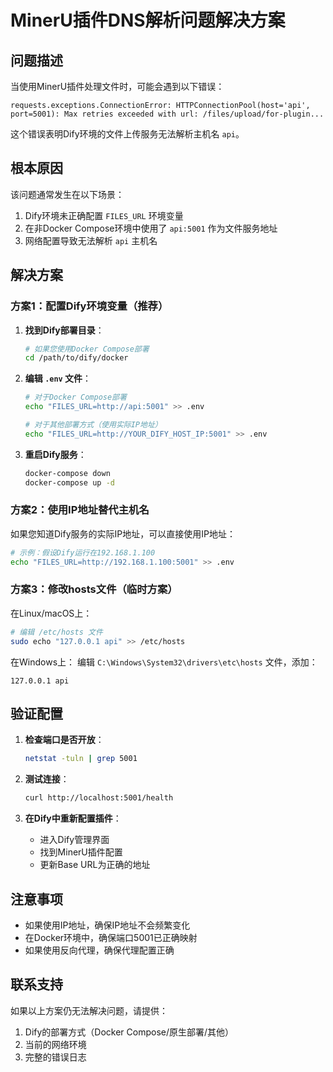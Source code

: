 # MinerU插件DNS解析问题解决方案

## 问题描述
当使用MinerU插件处理文件时，可能会遇到以下错误：
```
requests.exceptions.ConnectionError: HTTPConnectionPool(host='api', port=5001): Max retries exceeded with url: /files/upload/for-plugin...
```

这个错误表明Dify环境的文件上传服务无法解析主机名 `api`。

## 根本原因
该问题通常发生在以下场景：
1. Dify环境未正确配置 `FILES_URL` 环境变量
2. 在非Docker Compose环境中使用了 `api:5001` 作为文件服务地址
3. 网络配置导致无法解析 `api` 主机名

## 解决方案

### 方案1：配置Dify环境变量（推荐）

1. **找到Dify部署目录**：
   ```bash
   # 如果您使用Docker Compose部署
   cd /path/to/dify/docker
   ```

2. **编辑 `.env` 文件**：
   ```bash
   # 对于Docker Compose部署
   echo "FILES_URL=http://api:5001" >> .env
   
   # 对于其他部署方式（使用实际IP地址）
   echo "FILES_URL=http://YOUR_DIFY_HOST_IP:5001" >> .env
   ```

3. **重启Dify服务**：
   ```bash
   docker-compose down
   docker-compose up -d
   ```

### 方案2：使用IP地址替代主机名

如果您知道Dify服务的实际IP地址，可以直接使用IP地址：

```bash
# 示例：假设Dify运行在192.168.1.100
echo "FILES_URL=http://192.168.1.100:5001" >> .env
```

### 方案3：修改hosts文件（临时方案）

在Linux/macOS上：
```bash
# 编辑 /etc/hosts 文件
sudo echo "127.0.0.1 api" >> /etc/hosts
```

在Windows上：
编辑 `C:\Windows\System32\drivers\etc\hosts` 文件，添加：
```
127.0.0.1 api
```

## 验证配置

1. **检查端口是否开放**：
   ```bash
   netstat -tuln | grep 5001
   ```

2. **测试连接**：
   ```bash
   curl http://localhost:5001/health
   ```

3. **在Dify中重新配置插件**：
   - 进入Dify管理界面
   - 找到MinerU插件配置
   - 更新Base URL为正确的地址

## 注意事项

- 如果使用IP地址，确保IP地址不会频繁变化
- 在Docker环境中，确保端口5001已正确映射
- 如果使用反向代理，确保代理配置正确

## 联系支持

如果以上方案仍无法解决问题，请提供：
1. Dify的部署方式（Docker Compose/原生部署/其他）
2. 当前的网络环境
3. 完整的错误日志
